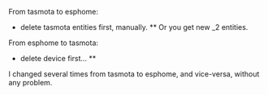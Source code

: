 From tasmota to esphome:
- delete tasmota entities first, manually.
** Or you get new _2 entities.

From esphome to tasmota:
- delete device first... **

I changed several times from tasmota to esphome, and vice-versa, without any problem.
